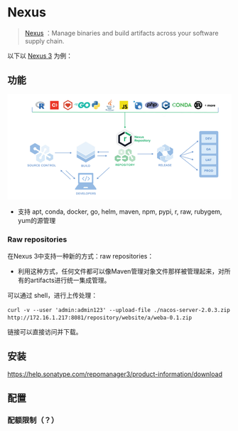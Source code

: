 # Nexus

> [Nexus](https://www.sonatype.com/nexus/repository-oss) ：Manage binaries and build artifacts across your software supply chain.



以下以 [Nexus 3](https://help.sonatype.com/repomanager3) 为例：

## 功能

![Repo-overview](pics/nexus-usage.png)

- 支持 apt, conda, docker, go, helm, maven, npm, pypi, r, raw, rubygem, yum的源管理

### Raw repositories

在Nexus 3中支持一种新的方式：raw repositories：

- 利用这种方式，任何文件都可以像Maven管理对象文件那样被管理起来，对所有的artifacts进行统一集成管理。

可以通过 shell，进行上传处理：

`curl -v --user 'admin:admin123' --upload-file ./nacos-server-2.0.3.zip http://172.16.1.217:8081/repository/website/a/weba-0.1.zip`

链接可以直接访问并下载。

## 安装

https://help.sonatype.com/repomanager3/product-information/download



## 配置

### 配额限制（？）
